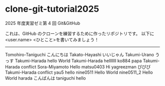 # clone-git-tutorial2025

2025 年度実習ゼミ第 4 回 Git&amp;GitHub

これは、GitHub のクローンを練習するために作ったリポジトリです。
以下に<user.name> <ひとこと>を書いてみましょう！

---

Tomohiro-Taniguchi こんにちは
Takato-Hayashi いいじゃん
Takumi-Urano うっす
Takumi-Harada hello World
Takumi-Harada helllllll
ko884 papa
Takumi-Harada conflict
Sora-Miyamoto Hello
matsu0403 Hi
yagreezman ぴぴぴ
Takumi-Harada conflict
yau5 hello
nine0511 Hello World
nine0511_2 Hello World
harada こんばんは
taniguchi hello
